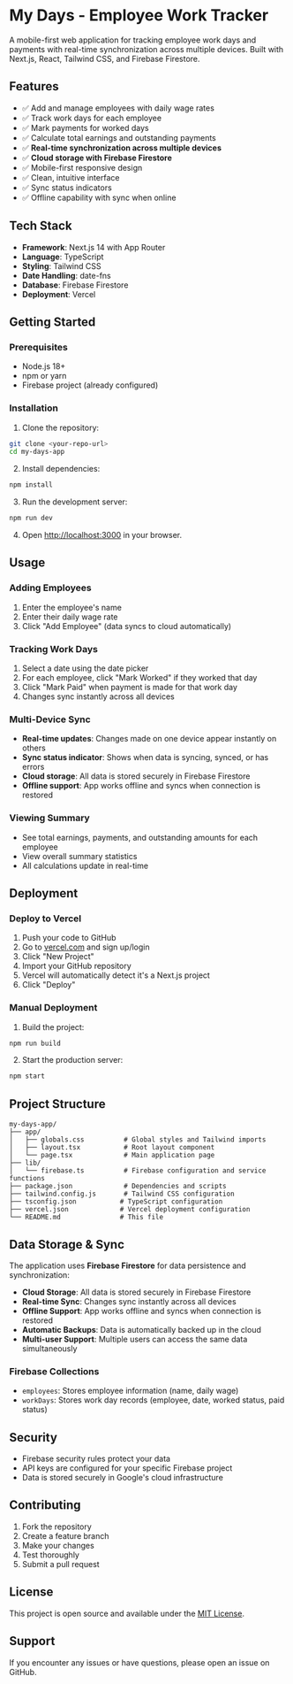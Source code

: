 # My Days - Employee Work Tracker

A mobile-first web application for tracking employee work days and payments with real-time synchronization across multiple devices. Built with Next.js, React, Tailwind CSS, and Firebase Firestore.

## Features

- ✅ Add and manage employees with daily wage rates
- ✅ Track work days for each employee
- ✅ Mark payments for worked days
- ✅ Calculate total earnings and outstanding payments
- ✅ **Real-time synchronization across multiple devices**
- ✅ **Cloud storage with Firebase Firestore**
- ✅ Mobile-first responsive design
- ✅ Clean, intuitive interface
- ✅ Sync status indicators
- ✅ Offline capability with sync when online

## Tech Stack

- **Framework**: Next.js 14 with App Router
- **Language**: TypeScript
- **Styling**: Tailwind CSS
- **Date Handling**: date-fns
- **Database**: Firebase Firestore
- **Deployment**: Vercel

## Getting Started

### Prerequisites

- Node.js 18+ 
- npm or yarn
- Firebase project (already configured)

### Installation

1. Clone the repository:
```bash
git clone <your-repo-url>
cd my-days-app
```

2. Install dependencies:
```bash
npm install
```

3. Run the development server:
```bash
npm run dev
```

4. Open [http://localhost:3000](http://localhost:3000) in your browser.

## Usage

### Adding Employees
1. Enter the employee's name
2. Enter their daily wage rate
3. Click "Add Employee" (data syncs to cloud automatically)

### Tracking Work Days
1. Select a date using the date picker
2. For each employee, click "Mark Worked" if they worked that day
3. Click "Mark Paid" when payment is made for that work day
4. Changes sync instantly across all devices

### Multi-Device Sync
- **Real-time updates**: Changes made on one device appear instantly on others
- **Sync status indicator**: Shows when data is syncing, synced, or has errors
- **Cloud storage**: All data is stored securely in Firebase Firestore
- **Offline support**: App works offline and syncs when connection is restored

### Viewing Summary
- See total earnings, payments, and outstanding amounts for each employee
- View overall summary statistics
- All calculations update in real-time

## Deployment

### Deploy to Vercel

1. Push your code to GitHub
2. Go to [vercel.com](https://vercel.com) and sign up/login
3. Click "New Project"
4. Import your GitHub repository
5. Vercel will automatically detect it's a Next.js project
6. Click "Deploy"

### Manual Deployment

1. Build the project:
```bash
npm run build
```

2. Start the production server:
```bash
npm start
```

## Project Structure

```
my-days-app/
├── app/
│   ├── globals.css          # Global styles and Tailwind imports
│   ├── layout.tsx           # Root layout component
│   └── page.tsx             # Main application page
├── lib/
│   └── firebase.ts          # Firebase configuration and service functions
├── package.json             # Dependencies and scripts
├── tailwind.config.js       # Tailwind CSS configuration
├── tsconfig.json           # TypeScript configuration
├── vercel.json             # Vercel deployment configuration
└── README.md               # This file
```

## Data Storage & Sync

The application uses **Firebase Firestore** for data persistence and synchronization:

- **Cloud Storage**: All data is stored securely in Firebase Firestore
- **Real-time Sync**: Changes sync instantly across all devices
- **Offline Support**: App works offline and syncs when connection is restored
- **Automatic Backups**: Data is automatically backed up in the cloud
- **Multi-user Support**: Multiple users can access the same data simultaneously

### Firebase Collections

- `employees`: Stores employee information (name, daily wage)
- `workDays`: Stores work day records (employee, date, worked status, paid status)

## Security

- Firebase security rules protect your data
- API keys are configured for your specific Firebase project
- Data is stored securely in Google's cloud infrastructure

## Contributing

1. Fork the repository
2. Create a feature branch
3. Make your changes
4. Test thoroughly
5. Submit a pull request

## License

This project is open source and available under the [MIT License](LICENSE).

## Support

If you encounter any issues or have questions, please open an issue on GitHub. 